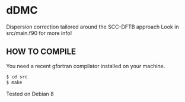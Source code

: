 dDMC
====
Dispersion correction tailored around the SCC-DFTB approach
Look in src/main.f90 for more info!


HOW TO COMPILE
--------------
You need a recent gfortran compilator installed on your machine.

```bash
$ cd src
$ make
```
Tested on Debian 8
